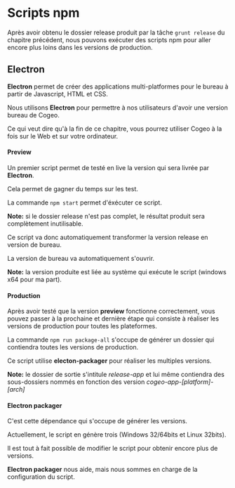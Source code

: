 # Scripts npm

Après avoir obtenu le dossier release produit par la tâche `grunt release` du chapitre précédent, nous pouvons exécuter des scripts npm pour aller encore plus loins dans les versions de production.

## Electron

**Electron** permet de créer des applications multi-platformes pour le bureau à partir de Javascript, HTML et CSS.

Nous utilisons **Electron** pour permettre à nos utilisateurs d'avoir une version bureau de Cogeo.

Ce qui veut dire qu'à la fin de ce chapitre, vous pourrez utiliser Cogeo à la fois sur le Web et sur votre ordinateur.

#### Preview

Un premier script permet de testé en live la version qui sera livrée par **Electron**.

Cela permet de gagner du temps sur les test.

La commande `npm start` permet d'éxécuter ce script.  

**Note:** si le dossier release n'est pas complet, le résultat produit sera complètement inutilisable.

Ce script va donc automatiquement transformer la version release en version de bureau.

La version de bureau va automatiquement s'ouvrir.

**Note:** la version produite est liée au système qui exécute le script (windows x64 pour ma part).

#### Production

Après avoir testé que la version **preview** fonctionne correctement, vous pouvez passer à la prochaine et dernière étape qui consiste à réaliser les versions de production pour toutes les plateformes.

La commande `npm run package-all` s'occupe de générer un dossier qui contiendra toutes les versions de production.

Ce script utilise **electon-packager** pour réaliser les multiples versions.

**Note:** le dossier de sortie s'intitule *release-app* et lui même contiendra des sous-dossiers nommés en fonction des version *cogeo-app-[platform]-[arch]*

#### Electron packager

C'est cette dépendance qui s'occupe de générer les versions.

Actuellement, le script en génère trois (Windows 32/64bits et Linux 32bits).

Il est tout à fait possible de modifier le script pour obtenir encore plus de versions.

**Electron packager** nous aide, mais nous sommes en charge de la configuration du script.
